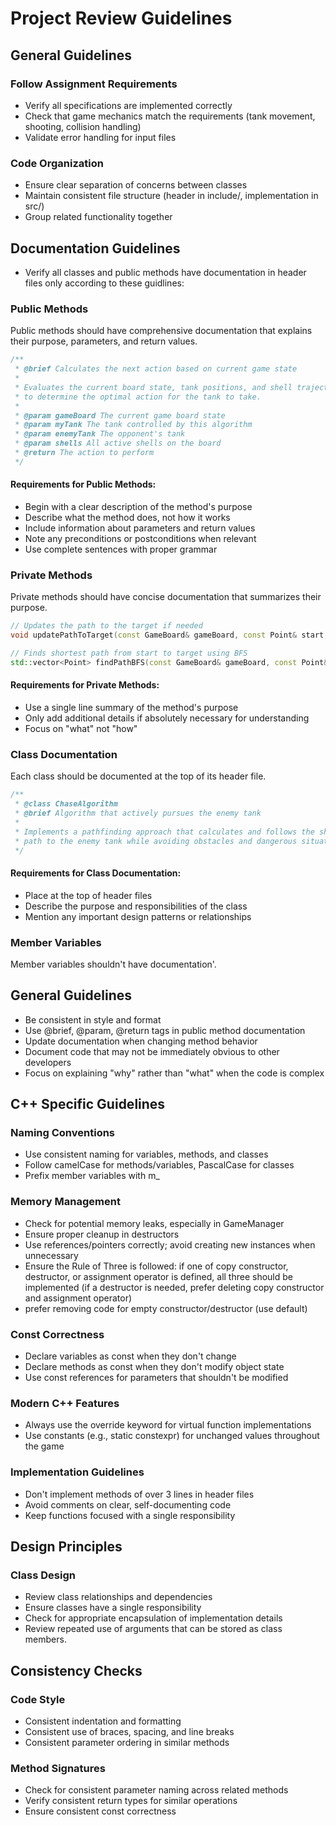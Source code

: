 # Project Review Guidelines

## General Guidelines

### Follow Assignment Requirements
- Verify all specifications are implemented correctly
- Check that game mechanics match the requirements (tank movement, shooting, collision handling)
- Validate error handling for input files

### Code Organization
- Ensure clear separation of concerns between classes
- Maintain consistent file structure (header in include/, implementation in src/)
- Group related functionality together

## Documentation Guidelines
- Verify all classes and public methods have documentation in header files only according to these guidlines:

### Public Methods

Public methods should have comprehensive documentation that explains their purpose, parameters, and return values.

```cpp
/**
 * @brief Calculates the next action based on current game state
 * 
 * Evaluates the current board state, tank positions, and shell trajectories
 * to determine the optimal action for the tank to take.
 * 
 * @param gameBoard The current game board state
 * @param myTank The tank controlled by this algorithm
 * @param enemyTank The opponent's tank
 * @param shells All active shells on the board
 * @return The action to perform
 */
```

#### Requirements for Public Methods:
- Begin with a clear description of the method's purpose
- Describe what the method does, not how it works
- Include information about parameters and return values
- Note any preconditions or postconditions when relevant
- Use complete sentences with proper grammar

### Private Methods

Private methods should have concise documentation that summarizes their purpose.

```cpp
// Updates the path to the target if needed
void updatePathToTarget(const GameBoard& gameBoard, const Point& start, const Point& target);

// Finds shortest path from start to target using BFS
std::vector<Point> findPathBFS(const GameBoard& gameBoard, const Point& start, const Point& target) const;
```

#### Requirements for Private Methods:
- Use a single line summary of the method's purpose
- Only add additional details if absolutely necessary for understanding
- Focus on "what" not "how"

### Class Documentation

Each class should be documented at the top of its header file.

```cpp
/**
 * @class ChaseAlgorithm
 * @brief Algorithm that actively pursues the enemy tank
 * 
 * Implements a pathfinding approach that calculates and follows the shortest
 * path to the enemy tank while avoiding obstacles and dangerous situations.
 */
```

#### Requirements for Class Documentation:
- Place at the top of header files
- Describe the purpose and responsibilities of the class
- Mention any important design patterns or relationships

### Member Variables

Member variables shouldn't have documentation'.

## General Guidelines

- Be consistent in style and format
- Use @brief, @param, @return tags in public method documentation
- Update documentation when changing method behavior
- Document code that may not be immediately obvious to other developers
- Focus on explaining "why" rather than "what" when the code is complex

## C++ Specific Guidelines

### Naming Conventions
- Use consistent naming for variables, methods, and classes
- Follow camelCase for methods/variables, PascalCase for classes
- Prefix member variables with m_

### Memory Management
- Check for potential memory leaks, especially in GameManager
- Ensure proper cleanup in destructors
- Use references/pointers correctly; avoid creating new instances when unnecessary
- Ensure the Rule of Three is followed: if one of copy constructor, destructor, or  assignment operator is defined, all three should be implemented (if a destructor is needed, prefer deleting copy constructor and assignment operator)
- prefer removing code for empty constructor/destructor (use default)

### Const Correctness
- Declare variables as const when they don't change
- Declare methods as const when they don't modify object state
- Use const references for parameters that shouldn't be modified


### Modern C++ Features
- Always use the override keyword for virtual function implementations
- Use constants (e.g., static constexpr) for unchanged values throughout the game

### Implementation Guidelines
- Don't implement methods of over 3 lines in header files
- Avoid comments on clear, self-documenting code
- Keep functions focused with a single responsibility

## Design Principles

### Class Design
- Review class relationships and dependencies
- Ensure classes have a single responsibility
- Check for appropriate encapsulation of implementation details
- Review repeated use of arguments that can be stored as class members.

## Consistency Checks

### Code Style
- Consistent indentation and formatting
- Consistent use of braces, spacing, and line breaks
- Consistent parameter ordering in similar methods

### Method Signatures
- Check for consistent parameter naming across related methods
- Verify consistent return types for similar operations
- Ensure consistent const correctness